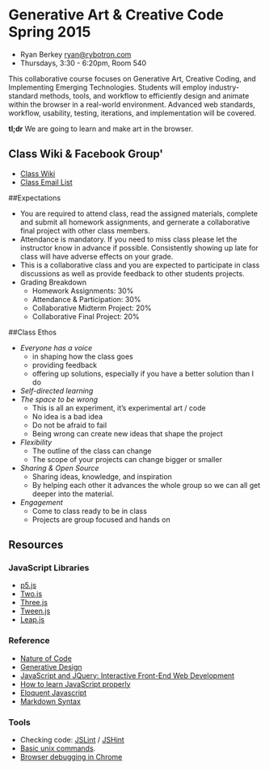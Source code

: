 Generative Art & Creative Code Spring 2015 
========================================
* Ryan Berkey [ryan@rybotron.com](mailto:ryan@rybotron.com)
* Thursdays, 3:30 - 6:20pm, Room 540

This collaborative course focuses on Generative Art, Creative Coding, and Implementing Emerging Technologies. Students will employ industry-standard methods, tools, and workflow to efficiently design and animate within the browser in a real-world environment. Advanced web standards, workflow, usability, testing, iterations, and implementation will be covered. 

**tl;dr** We are going to learn and make art in the browser.

## Class Wiki & Facebook Group'
* [Class Wiki](https://github.com/rybotron/wnm498genart15s/wiki)
* [Class Email List](https://groups.google.com/forum/#!forum/wnm498genart15s)

##Expectations

* You are required to attend class, read the assigned materials, complete and submit all homework assignments, and gernerate a collaborative final project with other class members.
* Attendance is mandatory. If you need to miss class please let the instructor know in advance if possible. Consistently showing up late for class will have adverse effects on your grade.
* This is a collaborative class and you are expected to participate in class discussions as well as provide feedback to other students projects.
* Grading Breakdown
  * Homework Assignments: 30%
  * Attendance & Participation: 30%
  * Collaborative Midterm Project: 20%
  * Collaborative Final Project: 20%
  
##Class Ethos

* *Everyone has a voice*
  * in shaping how the class goes
  * providing feedback
  * offering up solutions, especially if you have a better solution than I do
* *Self-directed learning*
* *The space to be wrong*
  * This is all an experiment, it’s experimental art / code
  * No idea is a bad idea
  * Do not be afraid to fail
  * Being wrong can create new ideas that shape the project
* *Flexibility*
  * The outline of the class can change
  * The scope of your projects can change bigger or smaller
* *Sharing & Open Source*
  * Sharing ideas, knowledge, and inspiration
  * By helping each other it advances the whole group so we can all get deeper into the material.
* *Engagement*
  * Come to class ready to be in class
  * Projects are group focused and hands on


Resources
---------
### JavaScript Libraries
* [p5.js](http://p5js.org/)
* [Two.js](http://jonobr1.github.io/two.js/)
* [Three.js](http://threejs.org/)
* [Tween.js](https://github.com/sole/tween.js/)
* [Leap.js](https://developer.leapmotion.com/leapjs/welcome)

### Reference
* [Nature of Code](http://natureofcode.com/)
* [Generative Design](http://www.generative-gestaltung.de/)
* [JavaScript and JQuery: Interactive Front-End Web Development](http://javascriptbook.com/)
* [How to learn JavaScript properly](http://javascriptissexy.com/how-to-learn-javascript-properly/)
* [Eloquent Javascript](http://eloquentjavascript.net/)
* [Markdown Syntax](http://daringfireball.net/projects/markdown/syntax)

### Tools
* Checking code: [JSLint](http://www.jslint.com/) / [JSHint](http://www.jshint.com)
* [Basic unix commands](http://www.webmonkey.com/2010/02/learn_enough_unix_for_your_resume/#Basic_Commands).
* [Browser debugging in Chrome](https://developer.chrome.com/extensions/tut_debugging)
